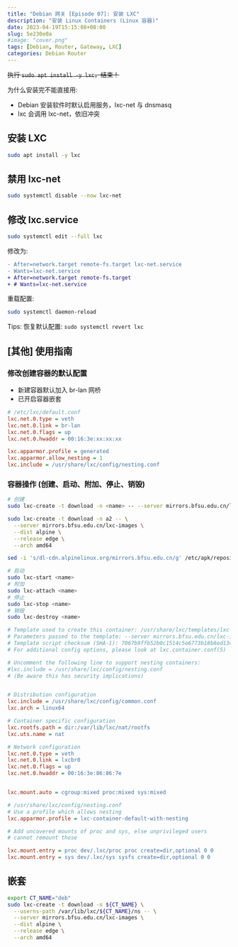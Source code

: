 ```yaml
---
title: "Debian 网关 [Episode 07]: 安装 LXC"
description: "安装 Linux Containers (Linux 容器)"
date: 2023-04-19T15:15:08+08:00
slug: 5e230e0a
#image: "cover.png"
tags: [Debian, Router, Gateway, LXC]
categories: Debian Router
---
```


~~执行 `sudo apt install -y lxc`，结束！~~

为什么安装完不能直接用:

- Debian 安装软件时默认启用服务，lxc-net 与 dnsmasq
- lxc 会调用 lxc-net，依旧冲突

## 安装 LXC

```bash
sudo apt install -y lxc
```

## 禁用 lxc-net

```bash
sudo systemctl disable --now lxc-net
```

## 修改 lxc.service

```bash
sudo systemctl edit --full lxc
```

修改为:

```diff
- After=network.target remote-fs.target lxc-net.service
- Wants=lxc-net.service
+ After=network.target remote-fs.target
+ # Wants=lxc-net.service
```

重载配置:

```bash
sudo systemctl daemon-reload
```

Tips: 恢复默认配置: `sudo systemctl revert lxc`

## [其他] 使用指南

### 修改创建容器的默认配置

- 新建容器默认加入 br-lan 网桥
- 已开启容器嵌套

```ini
# /etc/lxc/default.conf
lxc.net.0.type = veth
lxc.net.0.link = br-lan
lxc.net.0.flags = up
lxc.net.0.hwaddr = 00:16:3e:xx:xx:xx

lxc.apparmor.profile = generated
lxc.apparmor.allow_nesting = 1
lxc.include = /usr/share/lxc/config/nesting.conf
```

### 容器操作 (创建、启动、附加、停止、销毁)

```bash
# 创建
sudo lxc-create -t download -n <name> -- --server mirrors.bfsu.edu.cn/lxc-images

sudo lxc-create -t download -n a2 -- \
  --server mirrors.bfsu.edu.cn/lxc-images \
  --dist alpine \
  --release edge \
  --arch amd64

sed -i 's/dl-cdn.alpinelinux.org/mirrors.bfsu.edu.cn/g' /etc/apk/repositories

# 启动
sudo lxc-start <name>
# 附加
sudo lxc-attach <name>
# 停止
sudo lxc-stop <name>
# 销毁
sudo lxc-destroy <name>
```

```ini
# Template used to create this container: /usr/share/lxc/templates/lxc-download
# Parameters passed to the template: --server mirrors.bfsu.edu.cn/lxc-images
# Template script checksum (SHA-1): 7067b9ffb52b0c1514c5e6773b18b8ed134072b5
# For additional config options, please look at lxc.container.conf(5)

# Uncomment the following line to support nesting containers:
#lxc.include = /usr/share/lxc/config/nesting.conf
# (Be aware this has security implications)


# Distribution configuration
lxc.include = /usr/share/lxc/config/common.conf
lxc.arch = linux64

# Container specific configuration
lxc.rootfs.path = dir:/var/lib/lxc/nat/rootfs
lxc.uts.name = nat

# Network configuration
lxc.net.0.type = veth
lxc.net.0.link = lxcbr0
lxc.net.0.flags = up
lxc.net.0.hwaddr = 00:16:3e:86:86:7e


lxc.mount.auto = cgroup:mixed proc:mixed sys:mixed

# /usr/share/lxc/config/nesting.conf
# Use a profile which allows nesting
lxc.apparmor.profile = lxc-container-default-with-nesting

# Add uncovered mounts of proc and sys, else unprivileged users
# cannot remount those

lxc.mount.entry = proc dev/.lxc/proc proc create=dir,optional 0 0
lxc.mount.entry = sys dev/.lxc/sys sysfs create=dir,optional 0 0
```

## 嵌套

```bash
export CT_NAME="deb"
sudo lxc-create -t download -n ${CT_NAME} \
  --userns-path /var/lib/lxc/${CT_NAME}/ns -- \
  --server mirrors.bfsu.edu.cn/lxc-images \
  --dist alpine \
  --release edge \
  --arch amd64
```